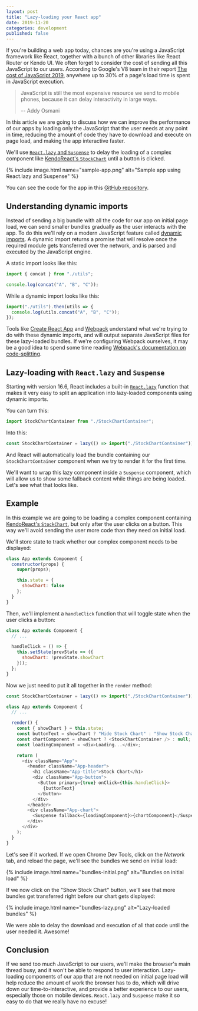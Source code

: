 ```yaml
---
layout: post
title: "Lazy-loading your React app"
date: 2019-11-20
categories: development
published: false
---
```


If you're building a web app today, chances are you're using a JavaScript framework like React, together with a bunch of other libraries like React Router or Kendo UI. We often forget to consider the cost of sending all this JavaScript to our users. According to Google's V8 team in their report [The cost of JavaScript 2019](https://v8.dev/blog/cost-of-javascript-2019), anywhere up to 30% of a page's load time is spent in JavaScript execution.

> JavaScript is still the most expensive resource we send to mobile phones, because it can delay interactivity in large ways.
>
> -- Addy Osmani

In this article we are going to discuss how we can improve the performance of our apps by loading only the JavaScript that the user needs at any point in time, reducing the amount of code they have to download and execute on page load, and making the app interactive faster.

We'll use [`React.lazy` and `Suspense`](https://reactjs.org/docs/code-splitting.html) to delay the loading of a complex component like [KendoReact's `StockChart`](https://www.telerik.com/kendo-react-ui/components/charts/stockchart/) until a button is clicked.

{% include image.html name="sample-app.png" alt="Sample app using React.lazy and Suspense" %}

You can see the code for the app in this [GitHub repository](https://github.com/groundberry/lazy-app).

## Understanding dynamic imports

Instead of sending a big bundle with all the code for our app on initial page load, we can send smaller bundles gradually as the user interacts with the app. To do this we'll rely on a modern JavaScript feature called [dynamic imports](https://developer.mozilla.org/en-US/docs/Web/JavaScript/Reference/Statements/import#Dynamic_Imports). A dynamic import returns a promise that will resolve once the required module gets transferred over the network, and is parsed and executed by the JavaScript engine.

A static import looks like this:

```js
import { concat } from "./utils";

console.log(concat("A", "B", "C"));
```

While a dynamic import looks like this:

```js
import("./utils").then(utils => {
  console.log(utils.concat("A", "B", "C"));
});
```

Tools like [Create React App](https://create-react-app.dev/) and [Webpack](https://webpack.js.org/) understand what we're trying to do with these dynamic imports, and will output separate JavaScript files for these lazy-loaded bundles. If we're configuring Webpack ourselves, it may be a good idea to spend some time reading [Webpack's documentation on code-splitting](https://webpack.js.org/guides/code-splitting/).

## Lazy-loading with `React.lazy` and `Suspense`

Starting with version 16.6, React includes a built-in [`React.lazy`](https://reactjs.org/docs/code-splitting.html#reactlazy) function that makes it very easy to split an application into lazy-loaded components using dynamic imports.

You can turn this:

```js
import StockChartContainer from "./StockChartContainer";
```

Into this:

```js
const StockChartContainer = lazy(() => import("./StockChartContainer"));
```

And React will automatically load the bundle containing our `StockChartContainer` component when we try to render it for the first time.

We'll want to wrap this lazy component inside a `Suspense` component, which will allow us to show some fallback content while things are being loaded. Let's see what that looks like.

## Example

In this example we are going to be loading a complex component containing [KendoReact's `StockChart`](https://www.telerik.com/kendo-react-ui/components/charts/stockchart/), but only after the user clicks on a button. This way we'll avoid sending the user more code than they need on initial load.

We'll store state to track whether our complex component needs to be displayed:

```js
class App extends Component {
  constructor(props) {
    super(props);

    this.state = {
      showChart: false
    };
  }
}
```

Then, we'll implement a `handleClick` function that will toggle state when the user clicks a button:

```js
class App extends Component {
  // ...

  handleClick = () => {
    this.setState(prevState => ({
      showChart: !prevState.showChart
    }));
  };
}
```

Now we just need to put it all together in the `render` method:

```js
const StockChartContainer = lazy(() => import("./StockChartContainer"));

class App extends Component {
  // ...

  render() {
    const { showChart } = this.state;
    const buttonText = showChart ? "Hide Stock Chart" : "Show Stock Chart";
    const chartComponent = showChart ? <StockChartContainer /> : null;
    const loadingComponent = <div>Loading...</div>;

    return (
      <div className="App">
        <header className="App-header">
          <h1 className="App-title">Stock Chart</h1>
          <div className="App-button">
            <Button primary={true} onClick={this.handleClick}>
              {buttonText}
            </Button>
          </div>
        </header>
        <div className="App-chart">
          <Suspense fallback={loadingComponent}>{chartComponent}</Suspense>
        </div>
      </div>
    );
  }
}
```

Let's see if it worked. If we open Chrome Dev Tools, click on the *Network* tab, and reload the page, we'll see the bundles we send on initial load:

{% include image.html name="bundles-initial.png" alt="Bundles on initial load" %}

If we now click on the "Show Stock Chart" button, we'll see that more bundles get transferred right before our chart gets displayed:

{% include image.html name="bundles-lazy.png" alt="Lazy-loaded bundles" %}

We were able to delay the download and execution of all that code until the user needed it. Awesome!

## Conclusion

If we send too much JavaScript to our users, we'll make the browser's main thread busy, and it won't be able to respond to user interaction. Lazy-loading components of our app that are not needed on initial page load will help reduce the amount of work the browser has to do, which will drive down our time-to-interactive, and provide a better experience to our users, especially those on mobile devices. `React.lazy` and `Suspense` make it so easy to do that we really have no excuse!
